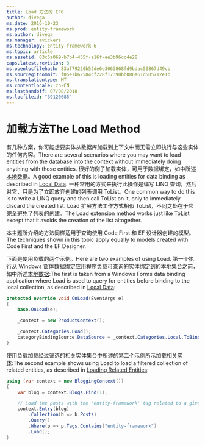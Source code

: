 ```yaml
---
title: Load 方法的 EF6
author: divega
ms.date: 2016-10-23
ms.prod: entity-framework
ms.author: divega
ms.manager: avickers
ms.technology: entity-framework-6
ms.topic: article
ms.assetid: 03c5a069-b7b4-455f-a16f-ee3b96cc4e28
caps.latest.revision: 3
ms.openlocfilehash: 83af79220b52de6e3063868fd9bdac56867d49cb
ms.sourcegitcommit: f05e7b62584cf228f17390bb086a61d505712e1b
ms.translationtype: MT
ms.contentlocale: zh-CN
ms.lasthandoff: 07/08/2018
ms.locfileid: "39120085"
---
```

# <a name="the-load-method"></a><span data-ttu-id="7a5f7-102">加载方法</span><span class="sxs-lookup"><span data-stu-id="7a5f7-102">The Load Method</span></span>
<span data-ttu-id="7a5f7-103">有几种方案，你可能想要实体从数据库加载到上下文中而无需立即执行与这些实体的任何内容。</span><span class="sxs-lookup"><span data-stu-id="7a5f7-103">There are several scenarios where you may want to load entities from the database into the context without immediately doing anything with those entities.</span></span> <span data-ttu-id="7a5f7-104">很好的例子加载实体，可用于数据绑定，如中所述[本地数据](~/ef6/querying/local-data.md)。</span><span class="sxs-lookup"><span data-stu-id="7a5f7-104">A good example of this is loading entities for data binding as described in [Local Data](~/ef6/querying/local-data.md).</span></span> <span data-ttu-id="7a5f7-105">一种常用的方式来执行此操作是编写 LINQ 查询，然后对它，只是为了立即放弃创建的列表调用 ToList。</span><span class="sxs-lookup"><span data-stu-id="7a5f7-105">One common way to do this is to write a LINQ query and then call ToList on it, only to immediately discard the created list.</span></span> <span data-ttu-id="7a5f7-106">Load 扩展方法工作方式相似 ToList，不同之处在于它完全避免了列表的创建。</span><span class="sxs-lookup"><span data-stu-id="7a5f7-106">The Load extension method works just like ToList except that it avoids the creation of the list altogether.</span></span>  

<span data-ttu-id="7a5f7-107">本主题所介绍的方法同样适用于查询使用 Code First 和 EF 设计器创建的模型。</span><span class="sxs-lookup"><span data-stu-id="7a5f7-107">The techniques shown in this topic apply equally to models created with Code First and the EF Designer.</span></span>  

<span data-ttu-id="7a5f7-108">下面是使用负载的两个示例。</span><span class="sxs-lookup"><span data-stu-id="7a5f7-108">Here are two examples of using Load.</span></span> <span data-ttu-id="7a5f7-109">第一个执行从 Windows 窗体数据绑定应用程序负载可查询的实体绑定到的本地集合之前，如中所述[本地数据](~/ef6/querying/local-data.md):</span><span class="sxs-lookup"><span data-stu-id="7a5f7-109">The first is taken from a Windows Forms data binding application where Load is used to query for entities before binding to the local collection, as described in [Local Data](~/ef6/querying/local-data.md):</span></span>  

``` csharp
protected override void OnLoad(EventArgs e)
{
    base.OnLoad(e);

    _context = new ProductContext();

    _context.Categories.Load();
    categoryBindingSource.DataSource = _context.Categories.Local.ToBindingList();
}
```  

<span data-ttu-id="7a5f7-110">使用负载加载经过筛选的相关实体集合中所述的第二个示例所示[加载相关实体](~/ef6/querying/related-data.md):</span><span class="sxs-lookup"><span data-stu-id="7a5f7-110">The second example shows using Load to load a filtered collection of related entities, as described in [Loading Related Entities](~/ef6/querying/related-data.md):</span></span>  

``` csharp
using (var context = new BloggingContext())
{
    var blog = context.Blogs.Find(1);

    // Load the posts with the 'entity-framework' tag related to a given blog
    context.Entry(blog)
        .Collection(b => b.Posts)
        .Query()
        .Where(p => p.Tags.Contains("entity-framework")
        .Load();
}
```  
